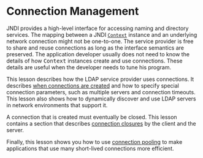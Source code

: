 
# Connection Management

JNDI provides a high-level interface for accessing naming and directory services. The mapping between a JNDI 
[`Context`](https://docs.oracle.com/javase/8/docs/api/javax/naming/Context.html) instance and an underlying network connection might not be one-to-one. The service provider is free to share and reuse connections as long as the interface semantics are preserved. The application developer usually does not need to know the details of how <tt>Context</tt> instances create and use connections. These details are useful when the developer needs to tune his program.

This lesson describes how the LDAP service provider uses connections. It describes 
[when connections are created](create.html) and how to specify special connection parameters, such as multiple servers and connection timeouts. This lesson also shows how to dynamically discover and use LDAP servers in network environments that support it.

A connection that is created must eventually be closed. This lesson contains a section that describes 
[connection closures](close.html) by the client and the server.

Finally, this lesson shows you how to use 
[connection pooling](pool.html) to make applications that use many short-lived connections more efficient.
